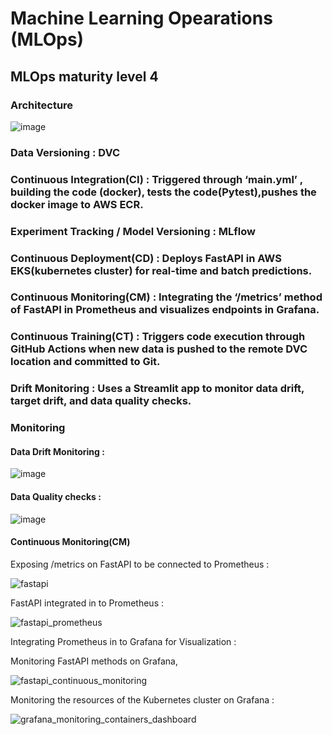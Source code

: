 # Machine Learning Opearations (MLOps)

## MLOps maturity level 4

### Architecture

![image](https://github.com/Chandru-21/MLOps_Project/assets/64595758/123511be-fe66-424d-8776-513b908840fe)

### Data Versioning : DVC

### Continuous Integration(CI) : Triggered through ‘main.yml’ , building the code (docker), tests the code(Pytest),pushes the docker image to AWS ECR. 

### Experiment Tracking / Model Versioning : MLflow 

### Continuous Deployment(CD) : Deploys FastAPI in AWS EKS(kubernetes cluster) for real-time and batch predictions. 

### Continuous Monitoring(CM) : Integrating the ‘/metrics’ method of  FastAPI in Prometheus and visualizes endpoints in Grafana.  

### Continuous Training(CT) : Triggers code execution through GitHub Actions when new data is pushed to the remote DVC location and committed to Git. 

### Drift Monitoring : Uses a Streamlit app to monitor data drift, target drift, and data quality checks.


### Monitoring

#### Data Drift Monitoring :

![image](https://github.com/Chandru-21/MLOps_Project/assets/64595758/af0df23d-9980-4ee4-94c0-ddebdb923237)

#### Data Quality checks :

![image](https://github.com/Chandru-21/MLOps_Project/assets/64595758/c1c62d64-9b69-4ca7-ba45-45ae226a7620)


#### Continuous Monitoring(CM)

Exposing /metrics on FastAPI to be connected to Prometheus :

![fastapi](https://github.com/Chandru-21/MLOps_Project/assets/64595758/09b18b44-8cb1-4a86-9172-c79082cb77c8)

FastAPI integrated in to Prometheus :

![fastapi_prometheus](https://github.com/Chandru-21/MLOps_Project/assets/64595758/4b21c089-bef3-4e39-b5e1-04cb8e026345)

Integrating Prometheus in to Grafana for Visualization :

Monitoring FastAPI methods on Grafana,

![fastapi_continuous_monitoring](https://github.com/Chandru-21/MLOps_Project/assets/64595758/930f0a9a-352f-41f9-8106-9b6735af8ce4)

Monitoring the resources of the Kubernetes cluster on Grafana :

![grafana_monitoring_containers_dashboard](https://github.com/Chandru-21/MLOps_Project/assets/64595758/d046d9f9-1477-4975-9041-f4aa128bb0f3)











